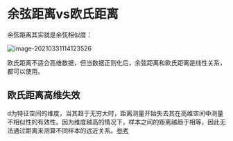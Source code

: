 # 余弦距离vs欧氏距离

余弦距离其实就是余弦相似度：

![image-20210331114123526](https://piggo-picture.oss-cn-hangzhou.aliyuncs.com/image/image-20210331114123526.png)

欧氏距离不适合高维数据，但当数据正则化后，余弦距离和欧氏距离是线性关系，都可以使用。

## 欧氏距离高维失效

d为特征空间的维度，当其趋于无穷大时，距离测量开始失去其在高维空间中测量不相似性的有效性。因为维度越高的情况下，样本之间的距离越趋于相等，因此无法通过距离来测算不同样本的远近关系。[参考](https://zhuanlan.zhihu.com/p/87134706)

